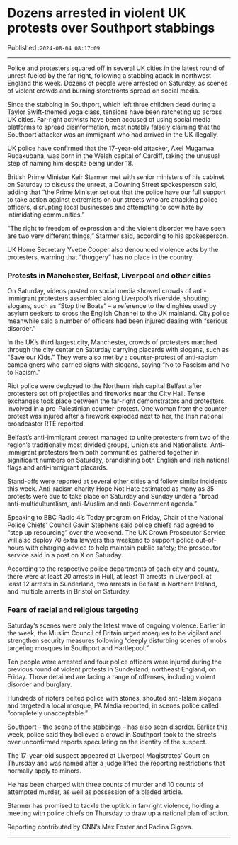 # Dozens arrested in violent UK protests over Southport stabbings

Published :`2024-08-04 08:17:09`

---

Police and protesters squared off in several UK cities in the latest round of unrest fueled by the far right, following a stabbing attack in northwest England this week. Dozens of people were arrested on Saturday, as scenes of violent crowds and burning storefronts spread on social media.

Since the stabbing in Southport, which left three children dead during a Taylor Swift-themed yoga class, tensions have been ratcheting up across UK cities. Far-right activists have been accused of using social media platforms to spread disinformation, most notably falsely claiming that the Southport attacker was an immigrant who had arrived in the UK illegally.

UK police have confirmed that the 17-year-old attacker, Axel Muganwa Rudakubana, was born in the Welsh capital of Cardiff, taking the unusual step of naming him despite being under 18.

British Prime Minister Keir Starmer met with senior ministers of his cabinet on Saturday to discuss the unrest, a Downing Street spokesperson said, adding that “the Prime Minister set out that the police have our full support to take action against extremists on our streets who are attacking police officers, disrupting local businesses and attempting to sow hate by intimidating communities.”

“The right to freedom of expression and the violent disorder we have seen are two very different things,” Starmer said, according to his spokesperson.

UK Home Secretary Yvette Cooper also denounced violence acts by the protesters, warning that “thuggery” has no place in the country.

### Protests in Manchester, Belfast, Liverpool and other cities

On Saturday, videos posted on social media showed crowds of anti-immigrant protesters assembled along Liverpool’s riverside, shouting slogans, such as “Stop the Boats” – a reference to the dinghies used by asylum seekers to cross the English Channel to the UK mainland. City police meanwhile said a number of officers had been injured dealing with “serious disorder.”

In the UK’s third largest city, Manchester, crowds of protesters marched through the city center on Saturday carrying placards with slogans, such as “Save our Kids.” They were also met by a counter-protest of anti-racism campaigners who carried signs with slogans, saying “No to Fascism and No to Racism.”

Riot police were deployed to the Northern Irish capital Belfast after protesters set off projectiles and fireworks near the City Hall. Tense exchanges took place between the far-right demonstrators and protesters involved in a pro-Palestinian counter-protest. One woman from the counter-protest was injured after a firework exploded next to her, the Irish national broadcaster RTÉ reported.

Belfast’s anti-immigrant protest managed to unite protesters from two of the region’s traditionally most divided groups, Unionists and Nationalists. Anti-immigrant protesters from both communities gathered together in significant numbers on Saturday, brandishing both English and Irish national flags and anti-immigrant placards.

Stand-offs were reported at several other cities and follow similar incidents this week. Anti-racism charity Hope Not Hate estimated as many as 35 protests were due to take place on Saturday and Sunday under a “broad anti-multiculturalism, anti-Muslim and anti-Government agenda.”

Speaking to BBC Radio 4’s Today program on Friday, Chair of the National Police Chiefs’ Council Gavin Stephens said police chiefs had agreed to “step up resourcing” over the weekend. The UK Crown Prosecutor Service will also deploy 70 extra lawyers this weekend to support police out-of-hours with charging advice to help maintain public safety; the prosecutor service said in a post on X on Saturday.

According to the respective police departments of each city and county, there were at least 20 arrests in Hull, at least 11 arrests in Liverpool, at least 12 arrests in Sunderland, two arrests in Belfast in Northern Ireland, and multiple arrests in Bristol on Saturday.

### Fears of racial and religious targeting

Saturday’s scenes were only the latest wave of ongoing violence. Earlier in the week,  the Muslim Council of Britain urged mosques to be vigilant and strengthen security measures following “deeply disturbing scenes of mobs targeting mosques in Southport and Hartlepool.”

Ten people were arrested and four police officers were injured during the previous round of violent protests in Sunderland, northeast England, on Friday. Those detained are facing a range of offenses, including violent disorder and burglary.

Hundreds of rioters pelted police with stones, shouted anti-Islam slogans and targeted a local mosque, PA Media reported, in scenes police called “completely unacceptable.”

Southport – the scene of the stabbings – has also seen disorder. Earlier this week, police said they believed a crowd in Southport took to the streets over unconfirmed reports speculating on the identity of the suspect.

The 17-year-old suspect appeared at Liverpool Magistrates’ Court on Thursday and was named after a judge lifted the reporting restrictions that normally apply to minors.

He has been charged with three counts of murder and 10 counts of attempted murder, as well as possession of a bladed article.

Starmer has promised to tackle the uptick in far-right violence, holding a meeting with police chiefs on Thursday to draw up a national plan of action.

Reporting contributed by CNN’s Max Foster and Radina Gigova.

---


